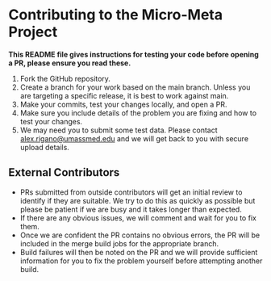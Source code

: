 # Contributing to the Micro-Meta Project

**This README file gives instructions for testing your code before opening a PR, please ensure you read these.**

1. Fork the GitHub repository.
2. Create a branch for your work based on the main branch. Unless you are targeting a specific release, it is best to work against main.
3. Make your commits, test your changes locally, and open a PR.
4. Make sure you include details of the problem you are fixing and how to test your changes.
5. We may need you to submit some test data. Please contact alex.rigano@umassmed.edu and we will get back to you with secure upload details.

## External Contributors

- PRs submitted from outside contributors will get an initial review to identify if they are suitable. We try to do this as quickly as possible but please be patient if we are busy and it takes longer than expected.
- If there are any obvious issues, we will comment and wait for you to fix them.
- Once we are confident the PR contains no obvious errors, the PR will be included in the merge build jobs for the appropriate branch.
- Build failures will then be noted on the PR and we will provide sufficient information for you to fix the problem yourself before attempting another build.
